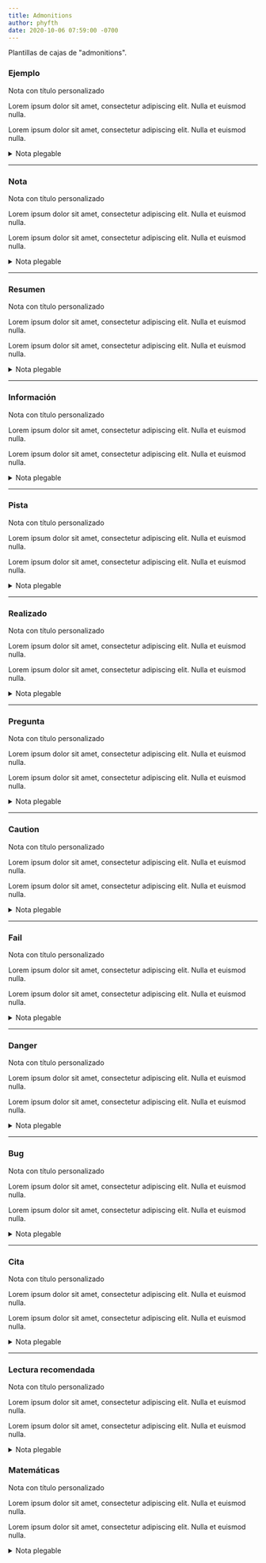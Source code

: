 ```yaml
---
title: Admonitions
author: phyfth
date: 2020-10-06 07:59:00 -0700
---
```


Plantillas de cajas de "admonitions".

### Ejemplo

<div class="admonition example">
    <p class="admonition-title">Nota con título personalizado</p>
    <p>Lorem ipsum dolor sit amet, consectetur adipiscing elit. Nulla et euismod nulla.</p>
</div>

<div class="admonition example">
    <p>Lorem ipsum dolor sit amet, consectetur adipiscing elit. Nulla et euismod nulla.</p>
</div>

<details class="example">
    <summary>Nota plegable</summary>
    <p>Lorem ipsum dolor sit amet, consectetur adipiscing elit. Nulla et euismod nulla.</p>
</details>

---

### Nota

<div class="admonition note">
    <p class="admonition-title">Nota con título personalizado</p>
    <p>Lorem ipsum dolor sit amet, consectetur adipiscing elit. Nulla et euismod nulla.</p>
</div>

<div class="admonition note">
    <p>Lorem ipsum dolor sit amet, consectetur adipiscing elit. Nulla et euismod nulla.</p>
</div>

<details class="note">
    <summary>Nota plegable</summary>
    <p>Lorem ipsum dolor sit amet, consectetur adipiscing elit. Nulla et euismod nulla.</p>
</details>

---

### Resumen

<div class="admonition abstract">
    <p class="admonition-title">Nota con título personalizado</p>
    <p>Lorem ipsum dolor sit amet, consectetur adipiscing elit. Nulla et euismod nulla.</p>
</div>

<div class="admonition abstract">
    <p>Lorem ipsum dolor sit amet, consectetur adipiscing elit. Nulla et euismod nulla.</p>
</div>

<details class="abstract">
    <summary>Nota plegable</summary>
    <p>Lorem ipsum dolor sit amet, consectetur adipiscing elit. Nulla et euismod nulla.</p>
</details>

---

### Información

<div class="admonition info">
    <p class="admonition-title">Nota con título personalizado</p>
    <p>Lorem ipsum dolor sit amet, consectetur adipiscing elit. Nulla et euismod nulla.</p>
</div>

<div class="admonition info">
    <p>Lorem ipsum dolor sit amet, consectetur adipiscing elit. Nulla et euismod nulla.</p>
</div>

<details class="info">
    <summary>Nota plegable</summary>
    <p>Lorem ipsum dolor sit amet, consectetur adipiscing elit. Nulla et euismod nulla.</p>
</details>

---

### Pista

<div class="admonition hint">
    <p class="admonition-title">Nota con título personalizado</p>
    <p>Lorem ipsum dolor sit amet, consectetur adipiscing elit. Nulla et euismod nulla.</p>
</div>

<div class="admonition hint">
    <p>Lorem ipsum dolor sit amet, consectetur adipiscing elit. Nulla et euismod nulla.</p>
</div>

<details class="hint">
    <summary>Nota plegable</summary>
    <p>Lorem ipsum dolor sit amet, consectetur adipiscing elit. Nulla et euismod nulla.</p>
</details>

---

### Realizado 

<div class="admonition done">
    <p class="admonition-title">Nota con título personalizado</p>
    <p>Lorem ipsum dolor sit amet, consectetur adipiscing elit. Nulla et euismod nulla.</p>
</div>

<div class="admonition done">
    <p>Lorem ipsum dolor sit amet, consectetur adipiscing elit. Nulla et euismod nulla.</p>
</div>

<details class="done">
    <summary>Nota plegable</summary>
    <p>Lorem ipsum dolor sit amet, consectetur adipiscing elit. Nulla et euismod nulla.</p>
</details>

---

### Pregunta

<div class="admonition question">
    <p class="admonition-title">Nota con título personalizado</p>
    <p>Lorem ipsum dolor sit amet, consectetur adipiscing elit. Nulla et euismod nulla.</p>
</div>

<div class="admonition question">
    <p>Lorem ipsum dolor sit amet, consectetur adipiscing elit. Nulla et euismod nulla.</p>
</div>

<details class="question">
    <summary>Nota plegable</summary>
    <p>Lorem ipsum dolor sit amet, consectetur adipiscing elit. Nulla et euismod nulla.</p>
</details>

---

### Caution

<div class="admonition caution">
    <p class="admonition-title">Nota con título personalizado</p>
    <p>Lorem ipsum dolor sit amet, consectetur adipiscing elit. Nulla et euismod nulla.</p>
</div>

<div class="admonition caution">
    <p>Lorem ipsum dolor sit amet, consectetur adipiscing elit. Nulla et euismod nulla.</p>
</div>

<details class="caution">
    <summary>Nota plegable</summary>
    <p>Lorem ipsum dolor sit amet, consectetur adipiscing elit. Nulla et euismod nulla.</p>
</details>

---

### Fail

<div class="admonition fail">
    <p class="admonition-title">Nota con título personalizado</p>
    <p>Lorem ipsum dolor sit amet, consectetur adipiscing elit. Nulla et euismod nulla.</p>
</div>

<div class="admonition fail">
    <p>Lorem ipsum dolor sit amet, consectetur adipiscing elit. Nulla et euismod nulla.</p>
</div>

<details class="fail">
    <summary>Nota plegable</summary>
    <p>Lorem ipsum dolor sit amet, consectetur adipiscing elit. Nulla et euismod nulla.</p>
</details>

---

### Danger

<div class="admonition danger">
    <p class="admonition-title">Nota con título personalizado</p>
    <p>Lorem ipsum dolor sit amet, consectetur adipiscing elit. Nulla et euismod nulla.</p>
</div>

<div class="admonition danger">
    <p>Lorem ipsum dolor sit amet, consectetur adipiscing elit. Nulla et euismod nulla.</p>
</div>

<details class="danger">
    <summary>Nota plegable</summary>
    <p>Lorem ipsum dolor sit amet, consectetur adipiscing elit. Nulla et euismod nulla.</p>
</details>

---

### Bug

<div class="admonition bug">
    <p class="admonition-title">Nota con título personalizado</p>
    <p>Lorem ipsum dolor sit amet, consectetur adipiscing elit. Nulla et euismod nulla.</p>
</div>

<div class="admonition bug">
    <p>Lorem ipsum dolor sit amet, consectetur adipiscing elit. Nulla et euismod nulla.</p>
</div>

<details class="bug">
    <summary>Nota plegable</summary>
    <p>Lorem ipsum dolor sit amet, consectetur adipiscing elit. Nulla et euismod nulla.</p>
</details>

---

### Cita

<div class="admonition quote">
    <p class="admonition-title">Nota con título personalizado</p>
    <p>Lorem ipsum dolor sit amet, consectetur adipiscing elit. Nulla et euismod nulla.</p>
</div>

<div class="admonition quote">
    <p>Lorem ipsum dolor sit amet, consectetur adipiscing elit. Nulla et euismod nulla.</p>
</div>

<details class="quote">
    <summary>Nota plegable</summary>
    <p>Lorem ipsum dolor sit amet, consectetur adipiscing elit. Nulla et euismod nulla.</p>
</details>

---

### Lectura recomendada

<div class="admonition lecture">
    <p class="admonition-title">Nota con título personalizado</p>
    <p>Lorem ipsum dolor sit amet, consectetur adipiscing elit. Nulla et euismod nulla.</p>
</div>

<div class="admonition lecture">
    <p>Lorem ipsum dolor sit amet, consectetur adipiscing elit. Nulla et euismod nulla.</p>
</div>

<details class="lecture">
    <summary>Nota plegable</summary>
    <p>Lorem ipsum dolor sit amet, consectetur adipiscing elit. Nulla et euismod nulla.</p>
</details>

### Matemáticas

<div class="admonition math">
    <p class="admonition-title">Nota con título personalizado</p>
    <p>Lorem ipsum dolor sit amet, consectetur adipiscing elit. Nulla et euismod nulla.</p>
</div>

<div class="admonition math">
    <p>Lorem ipsum dolor sit amet, consectetur adipiscing elit. Nulla et euismod nulla.</p>
</div>

<details class="math">
    <summary class="math">Nota plegable</summary>
    <p>Lorem ipsum dolor sit amet, consectetur adipiscing elit. Nulla et euismod nulla.</p>
</details>